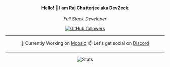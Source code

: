 <div align="center">

<h4>Hello! 👋 I am Raj Chatterjee aka DevZeck</h4>
<p><em>Full Stack Developer</em></p>

[![GitHub followers](https://img.shields.io/github/followers/DevZeck?label=Follow&style=social)](https://github.com/DevZeck)

----
  
  🔭 Currently Working on [Moosic](https://github.com/moosicbot)
  📫 Let's get social on [Discord](https://discord.gg/)
  
----

![Stats](https://github-readme-stats.vercel.app/api?username=DevZeck&count_private=true&show_icons=true&theme=dracula)
</div>
